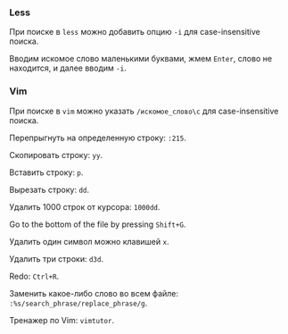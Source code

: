 ### Less

При поиске в `less` можно добавить опцию `-i` для case-insensitive поиска.

Вводим искомое слово маленькими буквами, жмем `Enter`, слово не находится, и далее вводим `-i`.

### Vim

При поиске в `vim` можно указать `/искомое_слово\c` для case-insensitive поиска.

Перепрыгнуть на определенную строку: `:215`.

Скопировать строку: `yy`.

Вставить строку: `p`.

Вырезать строку: `dd`.

Удалить 1000 строк от курсора: `1000dd`.

Go to the bottom of the file by pressing `Shift+G`.

Удалить один символ можно клавишей `x`.

Удалить три строки: `d3d`.

Redo: `Ctrl+R`.

Заменить какое-либо слово во всем файле: `:%s/search_phrase/replace_phrase/g`.

Тренажер по Vim: `vimtutor`.